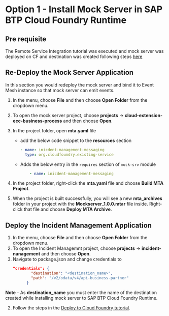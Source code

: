 # Option 1 - Install Mock Server in SAP BTP Cloud Foundry Runtime

## Pre requisite
The Remote Service Integration tutorial was executed and mock server was deployed on CF and destination was created following steps [here](../../../remote-service/install-mock-server/install-mock-server-cf.md)

## Re-Deploy the Mock Server Application

In this section you would redeploy the mock server and bind it to Event Mesh instance so that mock server can emit events. 
1. In the menu, choose **File** and then choose **Open Folder** from the dropdown menu.

2. To open the mock server project, choose **projects** &rarr; **cloud-extension-ecc-business-process** and then choose **Open**.

3. In the project folder, open **mta.yaml** file

    - add the below code snippet to the **resources** section
        ```yaml
        - name: inicdent-management-messaging
          type: org.cloudfoundry.existing-service
        ```

    - Adds the below entry in the `requires` section of `mock-srv` module

        ```yaml
            - name: inicdent-management-messaging
        ```

4. In the project folder, right-click the **mta.yaml** file and choose **Build MTA Project**.

5. When the project is built successfully, you will see a new **mta_archives** folder in your project with the **Mockserver_1.0.0.mtar** file inside. Right-click that file and choose **Deploy MTA Archive**.

## Deploy the Incident Management Application
1. In the menu, choose **File** and then choose **Open Folder** from the dropdown menu.
1. To open the Incident Managemnt project, choose **projects** &rarr; **incident-nanagement** and then choose **Open**.
2. Navigate to package.json and change credentials to 
    ```json
    "credentials": {
            "destination": "<destination_name>",
            "path": "/v2/odata/v4/api-business-partner"
          }
    ```
**Note** - As **destination_name** you must enter the name of the destination created while installing mock server to SAP BTP Cloud Foundry Runtime.

2. Follow the steps in the [Deploy to Cloud Foundry tutorial](./deploy-to-cf.md).
